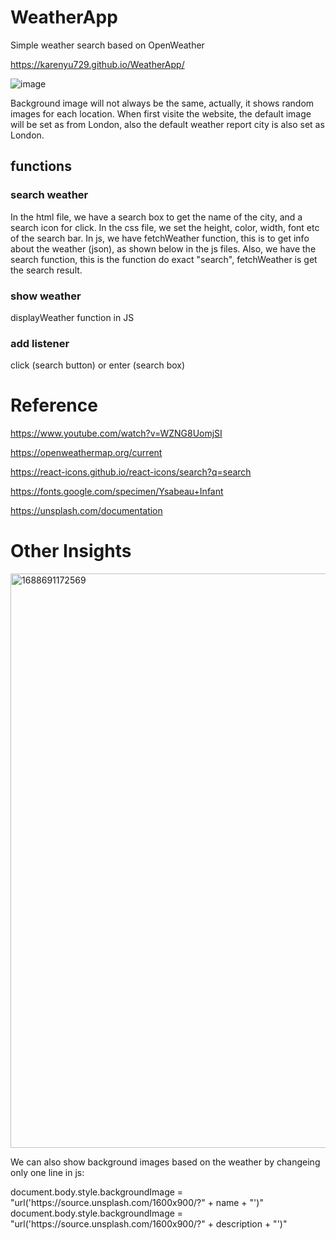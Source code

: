 # WeatherApp
Simple weather search based on OpenWeather

<a>https://karenyu729.github.io/WeatherApp/</a>

![image](https://github.com/KarenYu729/WeatherApp/assets/97644710/a38c844f-9193-4951-a180-a6de630deb38)

Background image will not always be the same, actually, it shows random images for each location. When first visite the website, the default image will be set as from London, also the default weather report city is also set as London. 

## functions
### search weather 
In the html file, we have a search box to get the name of the city, and a search icon for click.
In the css file, we set the height, color, width, font etc of the search bar.
In js, we have fetchWeather function, this is to get info about the weather (json), as shown below in the js files.
Also, we have the search function, this is the function do exact "search", fetchWeather is get the search result.
### show weather
displayWeather function in JS
### add listener
click (search button) or enter (search box)

# Reference
<a>https://www.youtube.com/watch?v=WZNG8UomjSI</a>

<a>https://openweathermap.org/current</a>

<a>https://react-icons.github.io/react-icons/search?q=search</a>

<a>https://fonts.google.com/specimen/Ysabeau+Infant</a>

<a>https://unsplash.com/documentation</a>


# Other Insights
<img width="919" alt="1688691172569" src="https://github.com/KarenYu729/WeatherApp/assets/97644710/e6c6bf93-1d84-4cb3-bb01-7dd1d5acbee3">

We can also show background images based on the weather by changeing only one line in js:

<div>document.body.style.backgroundImage = "url('https://source.unsplash.com/1600x900/?" + name + "')"</div>

<div>document.body.style.backgroundImage = "url('https://source.unsplash.com/1600x900/?" + description + "')"</div>



